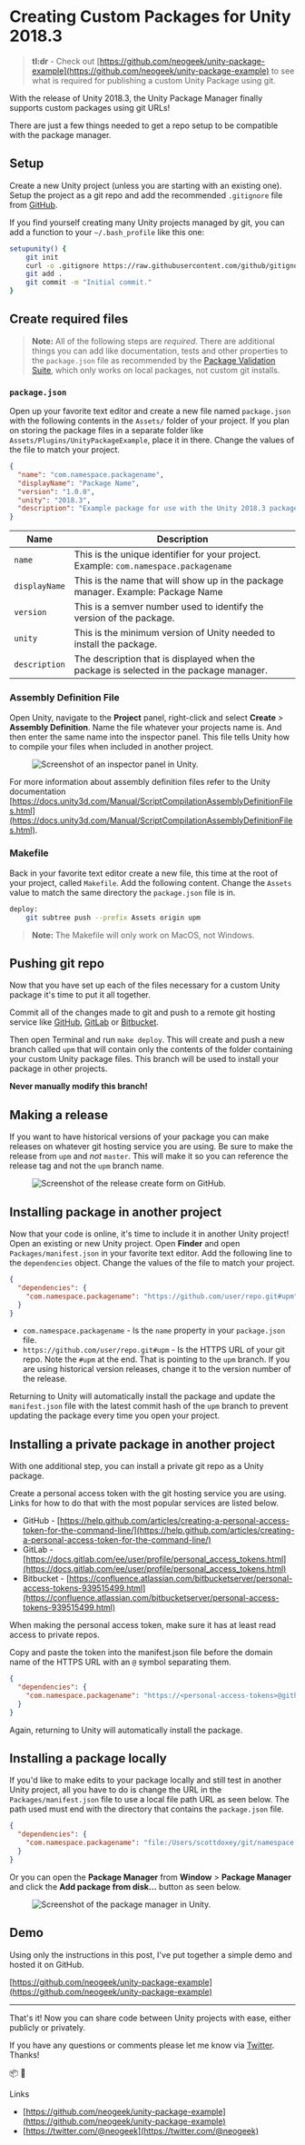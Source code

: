 # Creating Custom Packages for Unity 2018.3

> **tl:dr** - Check out [https://github.com/neogeek/unity-package-example](https://github.com/neogeek/unity-package-example) to see what is required for publishing a custom Unity Package using git.

With the release of Unity 2018.3, the Unity Package Manager finally supports custom packages using git URLs!

There are just a few things needed to get a repo setup to be compatible with the package manager.

## Setup

Create a new Unity project (unless you are starting with an existing one). Setup the project as a git repo and add the recommended `.gitignore` file from [GitHub](https://github.com/github/gitignore/blob/master/Unity.gitignore).

If you find yourself creating many Unity projects managed by git, you can add a function to your `~/.bash_profile` like this one:

```bash
setupunity() {
    git init
    curl -o .gitignore https://raw.githubusercontent.com/github/gitignore/master/Unity.gitignore
    git add .
    git commit -m "Initial commit."
}
```

## Create required files

> **Note:** All of the following steps are _required_. There are additional things you can add like documentation, tests and other properties to the `package.json` file as recommended by the [Package Validation Suite](https://docs.unity3d.com/Packages/com.unity.package-validation-suite@0.4/manual/index.html), which only works on local packages, not custom git installs.

### `package.json`

Open up your favorite text editor and create a new file named `package.json` with the following contents in the `Assets/` folder of your project. If you plan on storing the package files in a separate folder like `Assets/Plugins/UnityPackageExample`, place it in there. Change the values of the file to match your project.

```json
{
  "name": "com.namespace.packagename",
  "displayName": "Package Name",
  "version": "1.0.0",
  "unity": "2018.3",
  "description": "Example package for use with the Unity 2018.3 package manager."
}
```

| Name          | Description                                                                            |
| ------------- | -------------------------------------------------------------------------------------- |
| `name`        | This is the unique identifier for your project. Example: `com.namespace.packagename`   |
| `displayName` | This is the name that will show up in the package manager. Example: Package Name       |
| `version`     | This is a semver number used to identify the version of the package.                   |
| `unity`       | This is the minimum version of Unity needed to install the package.                    |
| `description` | The description that is displayed when the package is selected in the package manager. |

### Assembly Definition File

Open Unity, navigate to the **Project** panel, right-click and select **Create** > **Assembly Definition**. Name the file whatever your projects name is. And then enter the same name into the inspector panel. This file tells Unity how to compile your files when included in another project.

<div class="images">
  <figure>
    <img src="/images/creating-custom-packages-for-unity/assembly-definition-file.png" alt="Screenshot of an inspector panel in Unity." />
  </figure>
</div>

For more information about assembly definition files refer to the Unity documentation [https://docs.unity3d.com/Manual/ScriptCompilationAssemblyDefinitionFiles.html](https://docs.unity3d.com/Manual/ScriptCompilationAssemblyDefinitionFiles.html).

### Makefile

Back in your favorite text editor create a new file, this time at the root of your project, called `Makefile`. Add the following content. Change the `Assets` value to match the same directory the `package.json` file is in.

```bash
deploy:
	git subtree push --prefix Assets origin upm
```

> **Note:** The Makefile will only work on MacOS, not Windows.

## Pushing git repo

Now that you have set up each of the files necessary for a custom Unity package it's time to put it all together.

Commit all of the changes made to git and push to a remote git hosting service like [GitHub](https://github.com/), [GitLab](https://about.gitlab.com/) or [Bitbucket](https://bitbucket.org/product).

Then open Terminal and run `make deploy`. This will create and push a new branch called `upm` that will contain only the contents of the folder containing your custom Unity package files. This branch will be used to install your package in other projects.

**Never manually modify this branch!**

## Making a release

If you want to have historical versions of your package you can make releases on whatever git hosting service you are using. Be sure to make the release from `upm` and _not_ `master`. This will make it so you can reference the release tag and not the `upm` branch name.

<div class="images">
  <figure>
    <img src="/images/creating-custom-packages-for-unity/git-release.png" alt="Screenshot of the release create form on GitHub." />
  </figure>
</div>

## Installing package in another project

Now that your code is online, it's time to include it in another Unity project! Open an existing or new Unity project. Open **Finder** and open `Packages/manifest.json` in your favorite text editor. Add the following line to the `dependencies` object. Change the values of the file to match your project.

```json
{
  "dependencies": {
    "com.namespace.packagename": "https://github.com/user/repo.git#upm"
  }
}
```

- `com.namespace.packagename` - Is the `name` property in your `package.json` file.
- `https://github.com/user/repo.git#upm` - Is the HTTPS URL of your git repo. Note the `#upm` at the end. That is pointing to the `upm` branch. If you are using historical version releases, change it to the version number of the release.

Returning to Unity will automatically install the package and update the `manifest.json` file with the latest commit hash of the `upm` branch to prevent updating the package every time you open your project.

## Installing a private package in another project

With one additional step, you can install a private git repo as a Unity package.

Create a personal access token with the git hosting service you are using. Links for how to do that with the most popular services are listed below.

- GitHub - [https://help.github.com/articles/creating-a-personal-access-token-for-the-command-line/](https://help.github.com/articles/creating-a-personal-access-token-for-the-command-line/)
- GitLab - [https://docs.gitlab.com/ee/user/profile/personal_access_tokens.html](https://docs.gitlab.com/ee/user/profile/personal_access_tokens.html)
- Bitbucket - [https://confluence.atlassian.com/bitbucketserver/personal-access-tokens-939515499.html](https://confluence.atlassian.com/bitbucketserver/personal-access-tokens-939515499.html)

When making the personal access token, make sure it has at least read access to private repos.

Copy and paste the token into the manifest.json file before the domain name of the HTTPS URL with an `@` symbol separating them.

```json
{
  "dependencies": {
    "com.namespace.packagename": "https://<personal-access-tokens>@github.com/user/repo.git#upm"
  }
}
```

Again, returning to Unity will automatically install the package.

## Installing a package locally

If you'd like to make edits to your package locally and still test in another Unity project, all you have to do is change the URL in the `Packages/manifest.json` file to use a local file path URL as seen below. The path used must end with the directory that contains the `package.json` file.

```json
{
  "dependencies": {
    "com.namespace.packagename": "file:/Users/scottdoxey/git/namespace.packagename/Assets"
  }
}
```

Or you can open the **Package Manager** from **Window** > **Package Manager** and click the **Add package from disk...** button as seen below.

<div class="images">
  <figure>
    <img src="/images/creating-custom-packages-for-unity/package-manager.png" alt="Screenshot of the package manager in Unity." />
  </figure>
</div>

## Demo

Using only the instructions in this post, I've put together a simple demo and hosted it on GitHub.

[https://github.com/neogeek/unity-package-example](https://github.com/neogeek/unity-package-example)

---

That's it! Now you can share code between Unity projects with ease, either publicly or privately.

If you have any questions or comments please let me know via [Twitter](https://twitter.com/@neogeek). Thanks!

📦 🎉

Links

- [https://github.com/neogeek/unity-package-example](https://github.com/neogeek/unity-package-example)
- [https://twitter.com/@neogeek](https://twitter.com/@neogeek)
